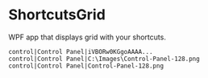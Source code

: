 # ShortcutsGrid
WPF app that displays grid with your shortcuts.

	control|Control Panel|iVBORw0KGgoAAAA...
	control|Control Panel|C:\Images\Control-Panel-128.png
	control|Control Panel|Control-Panel-128.png
